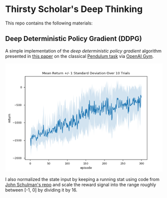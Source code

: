 # Thirsty Scholar's Deep Thinking



This repo contains the following materials:



## Deep Deterministic Policy Gradient (DDPG)

A simple implementation of the *deep deterministic policy gradient* algorithm presented in [this paper](https://arxiv.org/pdf/1509.02971.pdf) on the classical [Pendulum task](https://github.com/openai/gym/wiki/Pendulum-v0) via [OpenAI Gym](https://gym.openai.com).

![ddpg_pendulum_result](DDPG/ddpg_pendulum_result.png)

I also normalized the state input by keeping a running stat using code from [John Schulman's repo](https://github.com/joschu/modular_rl/blob/master/modular_rl/running_stat.py) and scale the reward signal into the range roughly between [-1, 0] by dividing it by 16.

